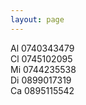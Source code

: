 ```yaml
---
layout: page
---
```

Al 0740343479   
Cl 0745102095  
Mi 0744235538  
Di 0899017319  
Ca 0895115542  